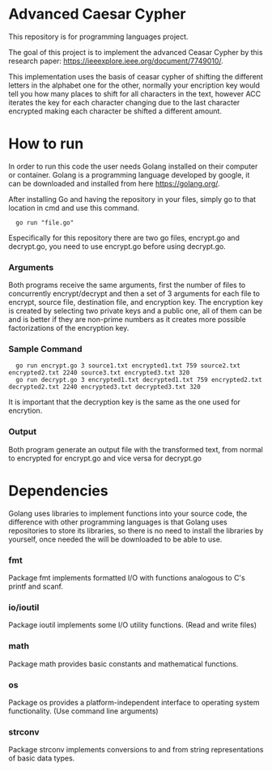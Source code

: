 # Advanced Caesar Cypher
This repository is for programming languages project.

The goal of this project is to implement the advanced Ceasar Cypher by this research paper: https://ieeexplore.ieee.org/document/7749010/.

This implementation uses the basis of ceasar cypher of shifting the different letters in the alphabet one for the other, normally your encription key would tell you how many places to shift for all characters in the text, however ACC iterates the key for each character changing due to the last character encrypted making each character be shifted a different amount.

# How to run

In order to run this code the user needs Golang installed on their computer or container. Golang is a programming language developed by google, it can be downloaded and installed from here https://golang.org/.

After installing Go and having the repository in your files, simply go to that location in cmd and use this command.
```
  go run "file.go"
```

Especifically for this repository there are two go files, encrypt.go and decrypt.go, you need to use encrypt.go before using decrypt.go.

### Arguments

Both programs receive the same arguments, first the number of files to concurrently encrypt/decrypt and then a set of 3 arguments for each file to encrypt, source file, destination file, and encryption key. The encryption key is created by selecting two private keys and a public one, all of them can be and is better if they are non-prime numbers as it creates more possible factorizations of the encryption key.

### Sample Command
```
  go run encrypt.go 3 source1.txt encrypted1.txt 759 source2.txt encrypted2.txt 2240 source3.txt encrypted3.txt 320
  go run decrypt.go 3 encrypted1.txt decrypted1.txt 759 encrypted2.txt decrypted2.txt 2240 encrypted3.txt decrypted3.txt 320
```
It is important that the decryption key is the same as the one used for encrytion.

### Output

Both program generate an output file with the transformed text, from normal to encrypted for encrypt.go and vice versa for decrypt.go

# Dependencies

Golang uses libraries to implement functions into your source code, the difference with other programming languages is that Golang uses repositories to store its libraries, so there is no need to install the libraries by yourself, once needed the will be downloaded to be able to use.

### fmt
Package fmt implements formatted I/O with functions analogous to C's printf and scanf. 
### io/ioutil
Package ioutil implements some I/O utility functions. (Read and write files)
### math
Package math provides basic constants and mathematical functions. 
### os
Package os provides a platform-independent interface to operating system functionality. (Use command line arguments)
### strconv
Package strconv implements conversions to and from string representations of basic data types. 
